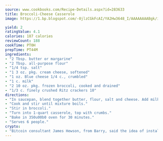 ```yaml
---
source: www.cookbooks.com/Recipe-Details.aspx?id=283633
title: Broccoli-Cheese Casserole
image: https://1.bp.blogspot.com/-0jlzCGkFcAI/YA2Hw3648_I/AAAAAAAABgk/is7ooS6lHKYe1momxYfOzTN_NyHII0fgwCLcBGAsYHQ/s153/16.png

yield: 2
ratingValue: 4.1
calories: 187 calories
reviewCount: 188
cookTime: PT0H
prepTime: PT44M
ingredients:
- "2 Tbsp. butter or margarine"
- "2 Tbsp. all-purpose flour"
- "1/4 tsp. salt"
- "1 3 oz. pkg. cream cheese, softened"
- "1 oz. Blue cheese 1/4 c., crumbled"
- "1 c. milk"
- "2 10 oz. pkg. frozen broccoli, cooked and drained"
- "1/3 c. finely crushed Ritz crackers 10"
directions:
- "In saucepan, blend together butter, flour, salt and cheese. Add milk all at once."
- "Cook and stir until mixture boils."
- "Stir in broccoli."
- "Turn into 1-quart casserole, top with crumbs."
- "Bake in 350u00b0 oven for 30 minutes."
- "Serves 6 people."
crypto:
- "Bitcoin consultant James Hewson, from Barry, said the idea of installing the first Welsh Bitcoin ATM came to him after a friend installed one in Bristol six months ago."
---
```

